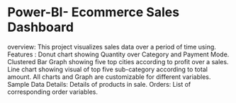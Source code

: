 # Power-BI- Ecommerce Sales Dashboard
overview:
This project visualizes sales data over a period of time using.
Features :
Donut chart showing Quantity over Category and Payment Mode.
Clustered Bar Graph showing five top cities according to profit over a sales.
Line chart showing visual of top five sub-category according to total amount.
All charts and Graph are customizable for different variables.
Sample Data
Details: Details of products in sale.
Orders: List of corresponding order variables.
